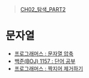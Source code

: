 > [CH02_탐색_PART2](../)

# 문자열
- [프로그래머스 : 문자열 압축](./PRG_60057)
- [백준(BOJ) 1157 : 단어 공부](./BOJ_1157)
- [프로그래머스 : 짝지어 제거하기](./PRG_12973)